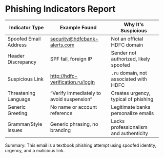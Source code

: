 # Phishing Indicators Report

| Indicator Type         | Example Found                             | Why It's Suspicious                                      |
|------------------------|-------------------------------------------|----------------------------------------------------------|
| Spoofed Email Address  | security@hdfcbank-alerts.com              | Not an official HDFC domain                              |
| Header Discrepancy     | SPF fail, foreign IP                      | Sender not authorized, likely spoofed                    |
| Suspicious Link        | http://hdfc-verification.ru/login         | `.ru` domain, not associated with HDFC                   |
| Threatening Language   | “Verify immediately to avoid suspension”  | Creates urgency, typical of phishing                     |
| Generic Greeting       | No name or account reference              | Legitimate banks personalize emails                      |
| Grammar/Style Issues   | Generic phrasing, no branding             | Lacks professionalism and authenticity                   |

Summary: This email is a textbook phishing attempt using spoofed identity, urgency, and a malicious link.
